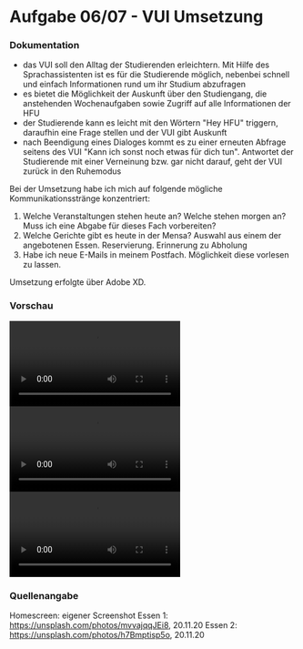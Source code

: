 # Aufgabe 06/07 - VUI Umsetzung

### Dokumentation
- das VUI soll den Alltag der Studierenden erleichtern. Mit Hilfe des Sprachassistenten ist es für die Studierende möglich, nebenbei schnell und einfach Informationen rund um ihr Studium abzufragen
- es bietet die Möglichkeit der Auskunft über den Studiengang, die anstehenden Wochenaufgaben sowie Zugriff auf alle Informationen der HFU
- der Studierende kann es leicht mit den Wörtern "Hey HFU" triggern, daraufhin eine Frage stellen und der VUI gibt Auskunft
- nach Beendigung eines Dialoges kommt es zu einer erneuten Abfrage seitens des VUI "Kann ich sonst noch etwas für dich tun". Antwortet der Studierende mit einer Verneinung bzw. gar nicht darauf, geht der VUI zurück in den Ruhemodus

Bei der Umsetzung habe ich mich auf folgende mögliche Kommunikationsstränge konzentriert: 
1. Welche Veranstaltungen stehen heute an? Welche stehen morgen an? Muss ich eine Abgabe für dieses Fach vorbereiten?
2. Welche Gerichte gibt es heute in der Mensa? Auswahl aus einem der angebotenen Essen. Reservierung. Erinnerung zu Abholung
3. Habe ich neue E-Mails in meinem Postfach. Möglichkeit diese vorlesen zu lassen. 

Umsetzung erfolgte über Adobe XD. 


### Vorschau
![VUI-Mensa](Mensa.mp4)
![VUI-Veranstaltung](Veranstaltung.mp4)
![VUI-Mail](Mail.mp4)


### Quellenangabe
Homescreen: eigener Screenshot
Essen 1: https://unsplash.com/photos/mvvajqqJEi8, 20.11.20
Essen 2: https://unsplash.com/photos/h7Bmptisp5o, 20.11.20
